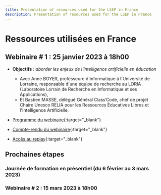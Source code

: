 ```yaml
---
title: Presentation of resources used for the LSEP in France
description: Presentation of resources used for the LSEP in France
---
```

# Ressources utilisées en France

## Webinaire # 1 : 25 janvier 2023 à 18h00

- **Objectifs** : *aborder les enjeux de l’intelligence artificielle en éducation*
    - Avec Anne BOYER, professeure d'informatique à l'Université de Lorraine, responsable d'une équipe de recherche au LORIA (Laboratoire Lorrain de Recherche en Informatique et ses Applications),
    - Et Bastien MASSE,	délégué Général Class’Code, chef de projet Chaire Unesco RELIA pour les Ressources Éducatives Libres et l'Intelligence Artificielle.

- [Programme du webinaire](./Documents/AI4T-LSEP-Webinaire1-France-programme.pdf){:target="_blank"}
- [Compte-rendu du webinaire](./Documents/AI4T-LSEP-Webinaire1-France-Compte-rendu.pdf){:target="_blank"}
- [Accès au replay](https://bbb-adm-scalelite.visio.education.fr/playback/presentation/2.3/c328ed8e2cc666f6e4a843929deb5f67faac5846-1674662408758){:target="_blank"}

## Prochaines étapes

### Journée de formation en présentiel (du 6 février au 3 mars 2023)

### Webinaire # 2 : 15 mars 2023 à 18h00
